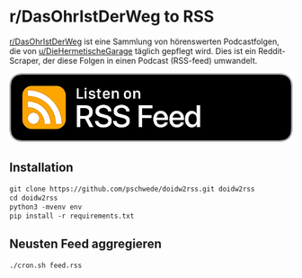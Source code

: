 # r/DasOhrIstDerWeg to RSS

[r/DasOhrIstDerWeg](https://www.reddit.com/r/DasOhrIstDerWeg) ist eine Sammlung von hörenswerten Podcastfolgen, die von [u/DieHermetischeGarage](u/DieHemetischeGarage) täglich gepflegt wird.
Dies ist ein Reddit-Scraper, der diese Folgen in einen Podcast (RSS-feed) umwandelt.

[![](https://raw.githubusercontent.com/barredo/podcasts_badges/master/badges/rss_black_en@3x.png)](https://github.com/pschwede/doidw2rss/raw/master/feed.rss)

## Installation

```
git clone https://github.com/pschwede/doidw2rss.git doidw2rss
cd doidw2rss
python3 -mvenv env
pip install -r requirements.txt
```

## Neusten Feed aggregieren
```
./cron.sh feed.rss
```
